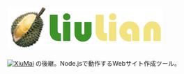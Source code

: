 <h1><img src="icon.png" alt="[icon]" height=93><img src="liulian.png" alt="liulian" height=93></h1>

<a href="http://kobalab.net/xiumai/"><img src="http://kobalab.net/xiumai/theme/xiumai.png" alt="XiuMai" height=24></a>
の後継。Node.jsで動作するWebサイト作成ツール。
